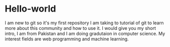 # Hello-world
I am new to git so it's my first repository
I am taking to tutorial of git to learn more about this community and how to use it.
I would give you my short intro, I am from Pakistan and I am doing gradutaion in computer science.
My interest fields are web programming and machine learning.
